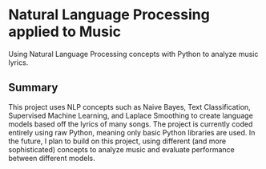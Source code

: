 # Natural Language Processing applied to Music

Using Natural Language Processing concepts with Python to analyze music lyrics.

## Summary

This project uses NLP concepts such as Naive Bayes, Text Classification, Supervised Machine Learning, and Laplace Smoothing to create language models based off the lyrics of many songs. The project is currently coded entirely using raw Python, meaning only basic Python libraries are used. In the future, I plan to build on this project, using different (and more sophisticated) concepts to analyze music and evaluate performance between different models.
